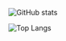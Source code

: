 ![GitHub stats](https://github-readme-stats.vercel.app/api?username=exilesprx&show_icons=true&theme=onedark)

![Top Langs](https://github-readme-stats.vercel.app/api/top-langs/?username=exilesprx&layout=compact&theme=onedark)
